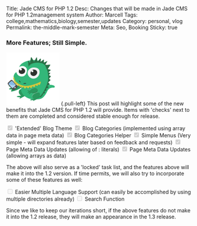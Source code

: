 Title: Jade CMS for PHP 1.2
Desc: Changes that will be made in Jade CMS for PHP 1.2management system
Author: Marcell
Tags: college,mathematics,biology,semester,updates
Category: personal, vlog
Permalink: the-middle-mark-semester
Meta: Seo, Booking
Sticky: true

### More Features; Still Simple.

![Jade CMS for PHP](content/images/logo.png "Jade CMS for PHP") {.pull-left} This post will highlight some of the new benefits that Jade CMS for PHP 1.2 will provide. Items with 'checks' next to them are completed and considered stable enough for release.

<label class="checkbox disabled">
      <input type="checkbox" readonly disabled checked value="on"> 'Extended' Blog Theme
</label>
<label class="checkbox disabled">
      <input type="checkbox" readonly disabled checked="checked" value="on"> Blog Categories (implemented using array data in page meta data)
</label>
<label class="checkbox disabled">
      <input type="checkbox" readonly disabled checked="checked" value="on"> Blog Categories Helper
</label>
<label class="checkbox disabled">
      <input type="checkbox" readonly disabled checked="checked" value="on"> Simple Menus (Very simple - will expand features later based on feedback and requests)
</label>
<label class="checkbox disabled">
      <input type="checkbox" readonly disabled checked="checked" value="on"> Page Meta Data Updates (allowing of : literals)
</label>
<label class="checkbox disabled">
      <input type="checkbox" readonly disabled checked="checked" value="on"> Page Meta Data Updates (allowing arrays as data)
</label>

The above will also serve as a 'locked' task list, and the features above will make it into the 1.2 version. If time permits, we will also try to incorporate some of these features as well:

<label class="checkbox disabled">
      <input type="checkbox" readonly disabled> Easier Multiple Language Support (can easily be accomplished by using multiple directories already)
</label>
<label class="checkbox disabled">
      <input type="checkbox" readonly disabled> Search Function
</label>

Since we like to keep our iterations short, if the above features do not make it into the 1.2 release, they will make an appearance in the 1.3 release.

